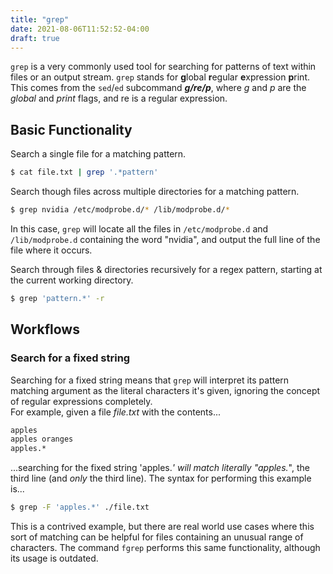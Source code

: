 ```yaml
---
title: "grep"
date: 2021-08-06T11:52:52-04:00
draft: true
---
```


`grep` is a very commonly used tool for searching for patterns of text
within files or an output stream. `grep` stands for **g**lobal **r**egular
**e**xpression **p**rint. This comes from the `sed`/`ed` subcommand **_g/re/p_**,
where _g_ and _p_ are the _global_ and _print_ flags, and re is a regular expression.

## Basic Functionality

Search a single file for a matching pattern.

```bash
$ cat file.txt | grep '.*pattern'
```

Search though files across multiple directories for a matching pattern.

```bash
$ grep nvidia /etc/modprobe.d/* /lib/modprobe.d/*
```

In this case, `grep` will locate all the files in `/etc/modprobe.d` and `/lib/modprobe.d`
containing the word "nvidia", and output the full line of the file where it occurs.

Search through files & directories recursively for a regex pattern, starting
at the current working directory.

```bash
$ grep 'pattern.*' -r
```

## Workflows

### Search for a fixed string

Searching for a fixed string means that `grep` will interpret its pattern matching
argument as the literal characters it's given, ignoring the concept of regular expressions
completely.
<br>
For example, given a file _file.txt_ with the contents...

```txt
apples
apples oranges
apples.*
```

...searching for the fixed string 'apples._' will match literally "apples._",
the third line (and _only_ the third line). The syntax for performing this example
is...

```bash
$ grep -F 'apples.*' ./file.txt
```

This is a contrived example, but there are real world use cases where this sort of
matching can be helpful for files containing an unusual range of characters.
The command `fgrep` performs this same functionality, although its usage is outdated.
